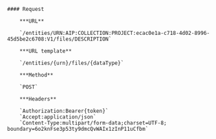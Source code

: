     #### Request

        ***URL**

        `/entities/URN:AIP:COLLECTION:PROJECT:ecac0e1a-c718-4d02-8996-45d5be2c6708:V1/files/DESCRIPTION`

        ***URL template**

        `/entities/{urn}/files/{dataType}`

        ***Method**

        `POST`

        ***Headers**

        `Authorization:Bearer{token}`
        `Accept:application/json`
        `Content-Type:multipart/form-data;charset=UTF-8; boundary=6o2knFse3p53ty9dmcQvWAIx1zInP11uCfbm`
